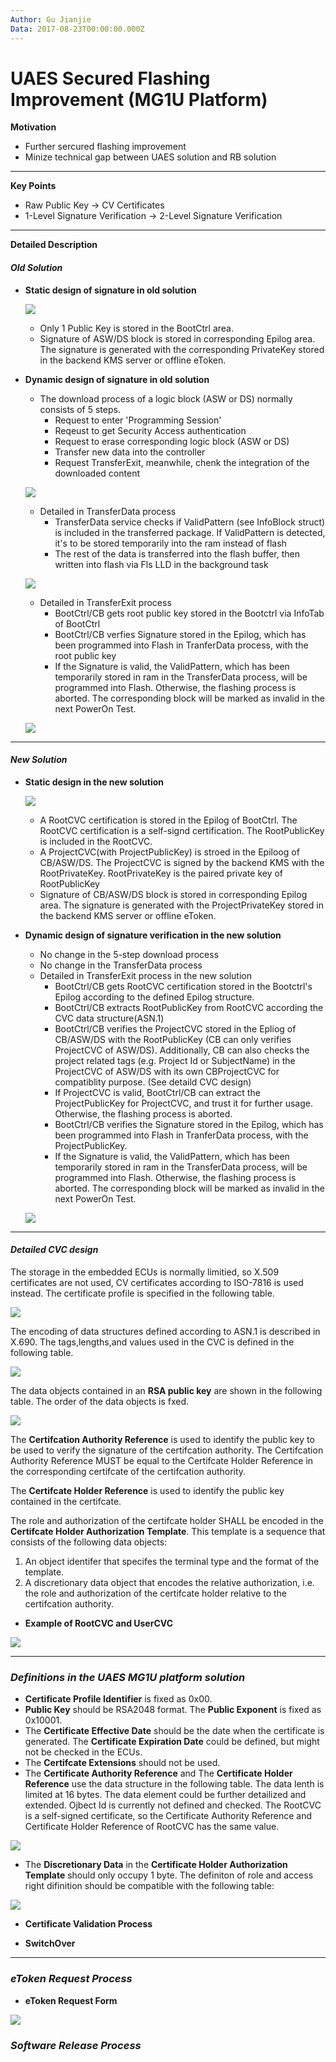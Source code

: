 ```yaml
---
Author: Gu Jianjie
Data: 2017-08-23T00:00:00.000Z
---
```


# UAES Secured Flashing Improvement \(MG1U Platform\)

**Motivation**

* Further sercured flashing improvement 
* Minize technical gap between UAES solution and RB solution

---

**Key Points**

* Raw Public Key -&gt; CV Certificates
* 1-Level Signature Verification -&gt; 2-Level Signature Verification

---

**Detailed Description**

#### _Old Solution_

* **Static design of signature in old solution**

  ![](/assets/old_static.png)

  * Only 1 Public Key is stored in the BootCtrl area.
  * Signature of ASW/DS block is stored in corresponding Epilog area. The signature is generated with the corresponding PrivateKey stored in the backend KMS server or offline eToken.

* **Dynamic design of signature in old solution**

  * The download process of a logic block \(ASW or DS\) normally consists of 5 steps. 
    * Request to enter 'Programming Session'
    * Reqeust to get Security Access authentication
    * Request to erase corresponding logic block \(ASW or DS\)
    * Transfer new data into the controller
    * Request TransferExit, meanwhile, chenk the integration of the downloaded content

  ![](/assets/basic_download_process.png)

  * Detailed in TransferData process
    * TransferData service checks if ValidPattern \(see InfoBlock struct\) is included in the transferred package. If ValidPattern is detected, it's to be stored temporarily into the ram instead of flash
    * The rest of the data is transferred into the flash buffer, then written into flash via Fls LLD in the background task    

  ![](/assets/dynamic_transferdata_process.png)

  * Detailed in TransferExit process
    * BootCtrl/CB gets root public key stored in the Bootctrl via InfoTab of BootCtrl
    * BootCtrl/CB verfies Signature stored in the Epilog, which has been programmed into Flash in TranferData process, with the root public key
    * If the Signature is valid, the ValidPattern, which has been temporarily stored in ram in the TransferData process, will be programmed into Flash. Otherwise, the flashing process is aborted. The corresponding block will be marked as invalid in the next PowerOn Test.

  ![](/assets/dynamic_transferExit_process.png)

---

#### _New Solution_

* **Static design in the new solution**

  ![](/assets/new_static.png)

  * A RootCVC certification is stored in the Epilog of BootCtrl. The RootCVC certification is a self-signd certification. The RootPublicKey is included in the RootCVC.
  * A ProjectCVC\(with ProjectPublicKey\) is stroed in the Epiloog of CB/ASW/DS. The ProjectCVC is signed by the backend KMS with the RootPrivateKey. RootPrivateKey is the paired private key of RootPublicKey
  * Signature of CB/ASW/DS block is stored in corresponding Epilog area. The signature is generated with the ProjectPrivateKey stored in the backend KMS server or offline eToken.

* **Dynamic design of signature verification in the new solution**

  * No change in the 5-step download process
  * No change in the TransferData process
  * Detailed in TransferExit process in the new solution
    * BootCtrl/CB gets RootCVC certification stored in the Bootctrl's Epilog according to the defined Epilog structure.
    * BootCtrl/CB extracts RootPublicKey from RootCVC according the CVC data structure\(ASN.1\)
    * BootCtrl/CB verifies the ProjectCVC stored in the Epliog of CB/ASW/DS with the RootPublicKey  \(CB can only verifies ProjectCVC of ASW/DS\). Additionally, CB can also checks the project related tags \(e.g. Project Id or SubjectName\) in the ProjectCVC of ASW/DS with its own CBProjectCVC for compatiblity purpose. \(See detaild CVC design\)
    * If ProjectCVC is valid, BootCtrl/CB can extract the ProjectPublicKey for ProjectCVC, and trust it for further usage. Otherwise, the flashing process is aborted.
    * BootCtrl/CB verifies the Signature stored in the Epilog, which has been programmed into Flash in TranferData process, with the ProjectPublicKey.
    * If the Signature is valid, the ValidPattern, which has been temporarily stored in ram in the TransferData process, will be programmed into Flash. Otherwise, the flashing process is aborted. The corresponding block will be marked as invalid in the next PowerOn Test.

  ![](/assets/dynamic_transferExit_process_new.png)

---

#### _Detailed CVC design_

The storage in the embedded ECUs is normally limitied, so X.509 certificates are not used, CV certificates according to ISO-7816 is used instead. The certificate profile is specified in the following table.

![](/assets/CVC_Profile_overview.png)

The encoding of data structures defined according to ASN.1 is described in X.690. The tags,lengths,and values used in the CVC is defined in the following table.

![](/assets/Overview_dataObject_CVC.png)

The data objects contained in an **RSA public key** are shown in the following table. The order of the data objects is fxed.

![](/assets/PublicKey_Profile.png)

The **Certifcation Authority Reference** is used to identify the public key to be used to verify the signature of the certifcation authority. The Certifcation Authority Reference MUST be equal to the Certifcate Holder Reference in the corresponding certifcate of the certifcation authority.

The **Certifcate Holder Reference** is used to identify the public key contained in the certifcate.

The role and authorization of the certifcate holder SHALL be encoded in the **Certifcate Holder Authorization Template**. This template is a sequence that consists of the following data objects:  
1. An object identifer that specifes the terminal type and the format of the template.  
2. A discretionary data object that encodes the relative authorization, i.e. the role and authorization of the certifcate holder relative to the certifcation authority.

* **Example of RootCVC and UserCVC**

![](/assets/RootCVC_UserCVC_Example.png)

---

### _Definitions in the UAES MG1U platform solution_

* **Certificate Profile Identifier** is fixed as 0x00.
* **Public Key** should be RSA2048 format. The **Public Exponent** is fixed as 0x10001.
* The **Certificate Effective Date** should be the date when the certificate is generated. The **Certificate Expiration Date** could be defined, but might not be checked in the ECUs.
* The **Certifcate Extensions** should not be used.
* The **Certificate Authority Reference** and The **Certificate Holder Reference** use the data structure in the following table. The data lenth is limited at 16 bytes. The data element could be further detailized and extended. Ojbect Id is currently not defined and checked. The RootCVC is a self-signed certificate, so the Certificate Authority Reference and Certificate Holder Reference of RootCVC has the same value.

![](/assets/CertificateReference.png)

* The **Discretionary Data** in the **Certificate Holder Authorization Template** should only occupy 1 byte. The definiton of role and access right difinition should be compatible with the following table:

![](/assets/DiscretionaryData_Role_AccessRight.png)

* **Certificate Validation Process**

* **SwitchOver**

---

### _eToken Request Process_

* **eToken Request Form**

![](/assets/eTokenApplicationForm_cn.png)

### _Software Release Process_



